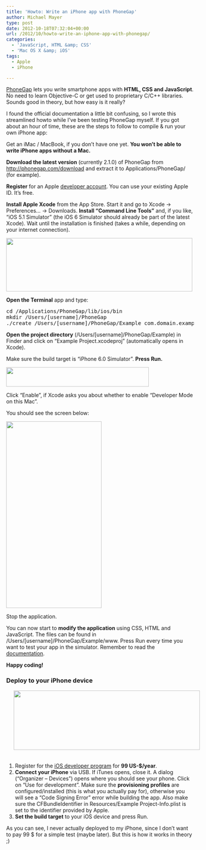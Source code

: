 ```yaml
---
title: 'Howto: Write an iPhone app with PhoneGap'
author: Michael Mayer
type: post
date: 2012-10-18T07:32:04+00:00
url: /2012/10/howto-write-an-iphone-app-with-phonegap/
categories:
  - 'JavaScript, HTML &amp; CSS'
  - 'Mac OS X &amp; iOS'
tags:
  - Apple
  - iPhone

---
```

[PhoneGap][1] lets you write smartphone apps with **HTML, CSS and JavaScript**. No need to learn Objective-C or get used to proprietary C/C++ libraries. Sounds good in theory, but how easy is it really?

I found the official documentation a little bit confusing, so I wrote this streamlined howto while I&#8217;ve been testing PhoneGap myself. If you got about an hour of time, these are the steps to follow to compile & run your own iPhone app:

Get an iMac / MacBook, if you don&#8217;t have one yet. **You won&#8217;t be able to write iPhone apps without a Mac.**

**Download the latest version** (currently 2.1.0) of PhoneGap from <http://phonegap.com/download> and extract it to Applications/PhoneGap/ (for example).

**Register** for an Apple [developer account][2]. You can use your existing Apple ID. It&#8217;s free.

**Install Apple Xcode** from the App Store. Start it and go to Xcode -> Preferences&#8230; -> Downloads. **Install &#8220;Command Line Tools&#8221;** and, if you like, &#8220;iOS 5.1 Simulator&#8221; (the iOS 6 Simulator should already be part of the latest Xcode). Wait until the installation is finished (takes a while, depending on your internet connection).

[<img class="alignnone size-medium wp-image-1921" title="Xcode downloads" src="http://lastzero.net/wp-content/uploads/2012/10/2012-10-17_22-42-271-500x143.png" alt="" width="500" height="143" srcset="https://blog.liquidbytes.net/wp-content/uploads/2012/10/2012-10-17_22-42-271-500x143.png 500w, https://blog.liquidbytes.net/wp-content/uploads/2012/10/2012-10-17_22-42-271.png 750w" sizes="(max-width: 500px) 100vw, 500px" />][3]

**Open the Terminal** app and type:

<pre>cd /Applications/PhoneGap/lib/ios/bin
mkdir /Users/[username]/PhoneGap
./create /Users/[username]/PhoneGap/Example com.domain.example "Example Project"</pre>

**Open the project directory** (/Users/[username]/PhoneGap/Example) in Finder and click on &#8220;Example Project.xcodeproj&#8221; (automatically opens in Xcode).

Make sure the build target is &#8220;iPhone 6.0 Simulator&#8221;. **Press Run.**

[<img class="alignnone size-full wp-image-1903" title="2012-10-18_08-56-23" src="http://lastzero.net/wp-content/uploads/2012/10/2012-10-18_08-56-23.png" alt="" width="383" height="52" />][4]

Click &#8220;Enable&#8221;, if Xcode asks you about whether to enable &#8220;Developer Mode on this Mac&#8221;.

You should see the screen below:

[<img class="aligncenter size-medium wp-image-1897" title="iPhone Simulator" src="http://lastzero.net/wp-content/uploads/2012/10/2012-10-17_22-56-01-256x500.png" alt="" width="256" height="500" />][5]

Stop the application.

You can now start to **modify the application** using CSS, HTML and JavaScript. The files can be found in /Users/[username]/PhoneGap/Example/www. Press Run every time you want to test your app in the simulator. Remember to read the [documentation][6].

**Happy coding!**

### Deploy to your iPhone device

<img class="size-medium wp-image-1922 alignright" style="margin-left: 20px; margin-bottom: 20px;" title="Deploy to iPhone" src="http://lastzero.net/wp-content/uploads/2012/10/2012-10-18_08-47-191-500x159.png" alt="" width="500" height="159" srcset="https://blog.liquidbytes.net/wp-content/uploads/2012/10/2012-10-18_08-47-191-500x159.png 500w, https://blog.liquidbytes.net/wp-content/uploads/2012/10/2012-10-18_08-47-191.png 667w" sizes="(max-width: 500px) 100vw, 500px" />

  1. Register for the [iOS developer program][7] for **99 US-$/year**.
  2. **Connect your iPhone** via USB. If iTunes opens, close it. A dialog (&#8220;Organizer &#8211; Devices&#8221;) opens where you should see your phone. Click on &#8220;Use for development&#8221;. Make sure the **provisioning profiles** are configured/installed (this is what you actually pay for), otherwise you will see a &#8220;Code Signing Error&#8221; error while building the app. Also make sure the CFBundleIdentifier in Resources/Example Project-Info.plist is set to the identifier provided by Apple.
  3. **Set the build target** to your iOS device and press Run.

As you can see, I never actually deployed to my iPhone, since I don&#8217;t want to pay 99 $ for a simple test (maybe later). But this is how it works in theory ;)

 [1]: http://phonegap.com/
 [2]: https://developer.apple.com/
 [3]: http://lastzero.net/wp-content/uploads/2012/10/2012-10-17_22-42-271.png
 [4]: http://lastzero.net/wp-content/uploads/2012/10/2012-10-18_08-56-23.png
 [5]: http://lastzero.net/wp-content/uploads/2012/10/2012-10-17_22-56-01.png
 [6]: http://docs.phonegap.com/en/2.1.0/index.html
 [7]: https://developer.apple.com/programs/ios/